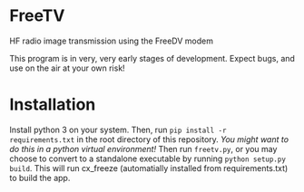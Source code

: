 # FreeTV
HF radio image transmission using the FreeDV modem

This program is in very, very early stages of development. Expect bugs, and use on the air at your own risk!

# Installation
Install python 3 on your system. Then, run `pip install -r requirements.txt` in the root directory of this repository. *You might want to do this in a python virtual environment!*
Then run `freetv.py`, or you may choose to convert to a standalone executable by running `python setup.py build`. This will run cx_freeze (automatially installed from requirements.txt) to build the app.
